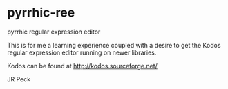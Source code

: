 pyrrhic-ree
===========

pyrrhic regular expression editor

This is for me a learning experience coupled with a desire to get the Kodos regular expression editor running on newer libraries.

Kodos can be found at http://kodos.sourceforge.net/

JR Peck
